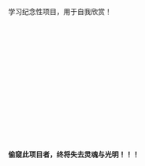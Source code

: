 学习纪念性项目，用于自我欣赏！ 
<br/>
<br/>
<br/>
<br/>
<br/>
<br/>
<br/> 
<br/>
<br/>
<br/>
<br/>
<br/>
<br/>
<br/>
<br/> 
<br/>

**偷窥此项目者，终将失去灵魂与光明！！！**
